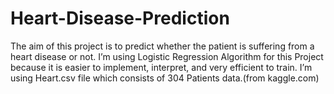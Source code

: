 # Heart-Disease-Prediction
The aim of this project is to predict whether the patient is suffering from a heart disease or not.
I’m using Logistic Regression Algorithm for this Project because it is easier to implement, interpret, and very efficient to train.
I’m using Heart.csv file which consists of 304 Patients data.(from kaggle.com)
